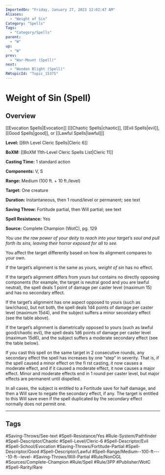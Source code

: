 ```yaml
---
ImportedOn: "Friday, January 27, 2023 12:02:47 AM"
Aliases:
  - "Weight of Sin"
Category: "Spells"
Tags:
  - "Category/Spells"
parent:
  - "W"
up:
  - "W"
prev:
  - "War-Mount (Spell)"
next:
  - "Wooden Blight (Spell)"
RWtopicId: "Topic_15375"
---
```

# Weight of Sin (Spell)
## Overview
[[Evocation Spells|Evocation]] \[[[Chaotic Spells|chaotic]], [[Evil Spells|evil]], [[Good Spells|good]], or [[Lawful Spells|lawful]]]

**Level:** [[6th Level Cleric Spells|Cleric 6]]

**BoXM:** [[BoXM 11th-Level Cleric Spells List|Cleric 11]]

**Casting Time:** 1 standard action

**Components:** V, S

**Range:** Medium (100 ft. + 10 ft./level)

**Target:** One creature

**Duration:** Instantaneous, then 1 round/level or permanent; see text

**Saving Throw:** Fortitude partial, then Will partial; see text

**Spell Resistance:** Yes

**Source:** Complete Champion (WotC), pg. 129

*You use the raw power of your deity to reach into your target’s soul and pull forth its sins, leaving their horror exposed for all to see.*

You affect the target differently based on how its alignment compares to your own.

If the target’s alignment is the same as yours, *weight of sin* has no effect.

If the target’s alignment differs from yours but contains no directly opposing components (for example, the target is neutral good and you are lawful neutral), the spell deals 1 point of damage per caster level (maximum 15) and has no secondary effect.

If the target’s alignment has one aspect opposed to yours (such as law/chaos), but not both, the spell deals 1d4 points of damage per caster level (maximum 15d4), and the subject suffers a minor secondary effect (see the table above).

If the target’s alignment is diametrically opposed to yours (such as lawful good/chaotic evil), the spell deals 1d6 points of damage per caster level (maximum 15d6), and the subject suffers a moderate secondary effect (see the table below).

If you cast this spell on the same target in 2 consecutive rounds, any secondary effect the spell has increases by one “step” in severity. That is, if the spell caused a minor effect on the fi rst casting, it now causes a moderate effect, and if it caused a moderate effect, it now causes a major effect. Minor and moderate effects end in 1 round per caster level, but major effects are permanent until dispelled.

In all cases, the subject is entitled to a Fortitude save for half damage, and then a Will save to negate the secondary effect, if any. The target is entitled to this Will save even if the spell duplicated by the secondary effect normally does not permit one.


---
## Tags
#Saving-Throws/See-text #Spell-Resistance/Yes #Rule-System/Pathfinder #Spell-Descriptor/Chaotic #Spell-Level/Cleric-6 #Spell-Descriptor/Evil #Spell-School/Evocation #Saving-Throws/Fortitude-Partial #Spell-Descriptor/Good #Spell-Descriptor/Lawful #Spell-Range/Medium--100-ft----10-ft--level- #Saving-Throws/Will-Partial #Rule/NonOGL #Sources/Complete-Champion #Rule/Spell #Rule/3PP #Publisher/WotC #Spell-Rarity/Rare

